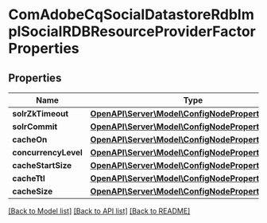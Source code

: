 # ComAdobeCqSocialDatastoreRdbImplSocialRDBResourceProviderFactorProperties

## Properties
Name | Type | Description | Notes
------------ | ------------- | ------------- | -------------
**solrZkTimeout** | [**OpenAPI\Server\Model\ConfigNodePropertyString**](ConfigNodePropertyString.md) |  | [optional] 
**solrCommit** | [**OpenAPI\Server\Model\ConfigNodePropertyString**](ConfigNodePropertyString.md) |  | [optional] 
**cacheOn** | [**OpenAPI\Server\Model\ConfigNodePropertyBoolean**](ConfigNodePropertyBoolean.md) |  | [optional] 
**concurrencyLevel** | [**OpenAPI\Server\Model\ConfigNodePropertyInteger**](ConfigNodePropertyInteger.md) |  | [optional] 
**cacheStartSize** | [**OpenAPI\Server\Model\ConfigNodePropertyInteger**](ConfigNodePropertyInteger.md) |  | [optional] 
**cacheTtl** | [**OpenAPI\Server\Model\ConfigNodePropertyInteger**](ConfigNodePropertyInteger.md) |  | [optional] 
**cacheSize** | [**OpenAPI\Server\Model\ConfigNodePropertyInteger**](ConfigNodePropertyInteger.md) |  | [optional] 

[[Back to Model list]](../README.md#documentation-for-models) [[Back to API list]](../README.md#documentation-for-api-endpoints) [[Back to README]](../README.md)


